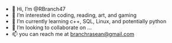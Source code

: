 - 👋 Hi, I’m @RBranch47
- 👀 I’m interested in coding, reading, art, and gaming
- 🌱 I’m currently learning c++, SQL, Linux, and potentially python
- 💞️ I’m looking to collaborate on ...
- 📫 you can reach me at branchrasean@gmail.com

<!---
RBranch47/RBranch47 is a ✨ special ✨ repository because its `README.md` (this file) appears on your GitHub profile.
You can click the Preview link to take a look at your changes.
--->
